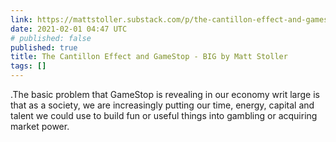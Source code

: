 ```yaml
---
link: https://mattstoller.substack.com/p/the-cantillon-effect-and-gamestop
date: 2021-02-01 04:47 UTC
# published: false
published: true
title: The Cantillon Effect and GameStop - BIG by Matt Stoller
tags: []
---
```


.The basic problem that GameStop is revealing in our economy writ large is that as a society, we are increasingly putting our time, energy, capital and talent we could use to build fun or useful things into gambling or acquiring market power.
